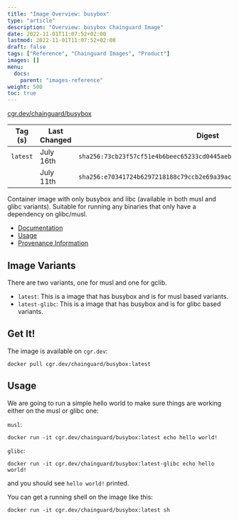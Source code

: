 ```yaml
---
title: "Image Overview: busybox"
type: "article"
description: "Overview: busybox Chainguard Image"
date: 2022-11-01T11:07:52+02:00
lastmod: 2022-11-01T11:07:52+02:00
draft: false
tags: ["Reference", "Chainguard Images", "Product"]
images: []
menu:
  docs:
    parent: "images-reference"
weight: 500
toc: true
---
```


[cgr.dev/chainguard/busybox](https://github.com/chainguard-images/images/tree/main/images/busybox)

| Tag (s)   | Last Changed | Digest                                                                    |
|-----------|--------------|---------------------------------------------------------------------------|
|  `latest` | July 16th    | `sha256:73cb23f57cf51e4b6beec65233cd0445aebc0e47f1cee8bd9c77f5cb93eb5d10` |
|           | July 11th    | `sha256:e70341724b6297218188c79ccb2e69a39ac61775fa943a500d02c2e9c867566b` |



Container image with only busybox and libc (available in both musl and glibc variants). Suitable for running any binaries that only have a dependency on glibc/musl.

- [Documentation](https://edu.chainguard.dev/chainguard/chainguard-images/reference/busybox)
- [Usage](https://github.com/chainguard-images/images/blob/main/images/busybox/README.md#usage)
- [Provenance Information](https://edu.chainguard.dev/chainguard/chainguard-images/reference/busybox/provenance_info/)

## Image Variants

There are two variants, one for musl and one for gclib.

- `latest`: This is a image that has busybox and is for musl based variants.
- `latest-glibc`: This is a image that has busybox and is for glibc based variants.

## Get It!

The image is available on `cgr.dev`:

```shell
docker pull cgr.dev/chainguard/busybox:latest
```

## Usage

We are going to run a simple hello world to make sure things are working either on the musl or glibc one:

`musl`:
```shell
docker run -it cgr.dev/chainguard/busybox:latest echo hello world!
```

`glibc`:
```shell
docker run -it cgr.dev/chainguard/busybox:latest-glibc echo hello world!
```

and you should see `hello world!` printed.

You can get a running shell on the image like this:

```shell
docker run -it cgr.dev/chainguard/busybox:latest sh
```

